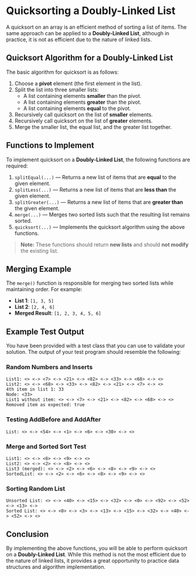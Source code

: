 # Quicksorting a Doubly-Linked List

A quicksort on an array is an efficient method of sorting a list of items. The same approach can be applied to a **Doubly-Linked List**, although in practice, it is not as efficient due to the nature of linked lists.

## Quicksort Algorithm for a Doubly-Linked List

The basic algorithm for quicksort is as follows:

1. Choose a **pivot** element (the first element in the list).
2. Split the list into three smaller lists:
   - A list containing elements **smaller** than the pivot.
   - A list containing elements **greater** than the pivot.
   - A list containing elements **equal** to the pivot.
3. Recursively call quicksort on the list of **smaller** elements.
4. Recursively call quicksort on the list of **greater** elements.
5. Merge the smaller list, the equal list, and the greater list together.

## Functions to Implement

To implement quicksort on a **Doubly-Linked List**, the following functions are required:

1. `splitEqual(...)` — Returns a new list of items that are **equal** to the given element.
2. `splitLess(...)` — Returns a new list of items that are **less than** the given element.
3. `splitGreater(...)` — Returns a new list of items that are **greater than** the given element.
4. `merge(...)` — Merges two sorted lists such that the resulting list remains sorted.
5. `quicksort(...)` — Implements the quicksort algorithm using the above functions.

> **Note:** These functions should return **new lists** and should **not modify** the existing list.

## Merging Example

The `merge()` function is responsible for merging two sorted lists while maintaining order. For example:

- **List 1**: `[1, 3, 5]`
- **List 2**: `[2, 4, 6]`
- **Merged Result**: `[1, 2, 3, 4, 5, 6]`

## Example Test Output

You have been provided with a test class that you can use to validate your solution. The output of your test program should resemble the following:

### Random Numbers and Inserts
```
List1: <> <-> <7> <-> <21> <-> <82> <-> <33> <-> <68> <-> <>
List2: <> <-> <68> <-> <33> <-> <82> <-> <21> <-> <7> <-> <>
4th item in list 1: 33
Node: <33>
List1 without item: <> <-> <7> <-> <21> <-> <82> <-> <68> <-> <>
Removed item as expected: true
```

### Testing AddBefore and AddAfter
```
List: <> <-> <54> <-> <1> <-> <6> <-> <30> <-> <>
```

### Merge and Sorted Sort Test
```
List1: <> <-> <6> <-> <9> <-> <>
List2: <> <-> <2> <-> <8> <-> <>
List3 (merged): <> <-> <2> <-> <6> <-> <8> <-> <9> <-> <>
SortedList: <> <-> <2> <-> <6> <-> <8> <-> <9> <-> <>
```

### Sorting Random List
```
Unsorted List: <> <-> <40> <-> <15> <-> <32> <-> <0> <-> <92> <-> <52> <-> <13> <->
Sorted List: <> <-> <0> <-> <3> <-> <13> <-> <15> <-> <32> <-> <40> <-> <52> <-> <>
```

## Conclusion

By implementing the above functions, you will be able to perform quicksort on a **Doubly-Linked List**. While this method is not the most efficient due to the nature of linked lists, it provides a great opportunity to practice data structures and algorithm implementation.
